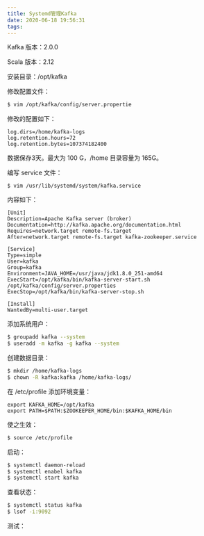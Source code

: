 ```yaml
---
title: Systemd管理Kafka
date: 2020-06-18 19:56:31
tags:
---
```


Kafka 版本：2.0.0

Scala 版本：2.12

安装目录：/opt/kafka

修改配置文件：

```bash
$ vim /opt/kafka/config/server.propertie
```

修改的配置如下：

````
log.dirs=/home/kafka-logs
log.retention.hours=72
log.retention.bytes=107374182400
````

数据保存3天。最大为 100 G，/home 目录容量为 165G。

编写 service 文件：

```
$ vim /usr/lib/systemd/system/kafka.service
```

内容如下：

```
[Unit]
Description=Apache Kafka server (broker)
Documentation=http://kafka.apache.org/documentation.html
Requires=network.target remote-fs.target
After=network.target remote-fs.target kafka-zookeeper.service

[Service]
Type=simple
User=kafka
Group=kafka
Environment=JAVA_HOME=/usr/java/jdk1.8.0_251-amd64
ExecStart=/opt/kafka/bin/kafka-server-start.sh /opt/kafka/config/server.properties
ExecStop=/opt/kafka/bin/kafka-server-stop.sh

[Install]
WantedBy=multi-user.target
```

添加系统用户：

```bash
$ groupadd kafka --system
$ useradd -m kafka -g kafka --system
```

创建数据目录：

```bash
$ mkdir /home/kafka-logs
$ chown -R kafka:kafka /home/kafka-logs/
```

在 /etc/profile 添加环境变量：

```
export KAFKA_HOME=/opt/kafka
export PATH=$PATH:$ZOOKEEPER_HOME/bin:$KAFKA_HOME/bin
```

使之生效：

```bash
$ source /etc/profile
```

启动：

```bash
$ systemctl daemon-reload
$ systemctl enabel kafka
$ systemctl start kafka
```

查看状态：

```bash
$ systemctl status kafka
$ lsof -i:9092
```

测试：

```

```











